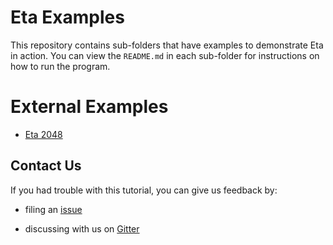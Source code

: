 # Eta Examples

This repository contains sub-folders that have examples to demonstrate Eta in action. You can view the `README.md` in each sub-folder for instructions on how to run the program.

# External Examples

- [Eta 2048](https://github.com/rahulmutt/eta-2048)

## Contact Us

If you had trouble with this tutorial, you can give us feedback by:

- filing an [issue](https://github.com/typelead/eta-examples/issues/new)

- discussing with us on [Gitter](https://gitter.im/typelead/eta) 
